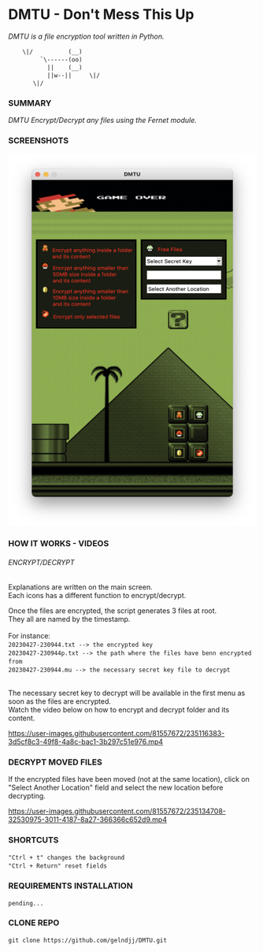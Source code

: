 # DMTU - Don't  Mess This Up
_DMTU is a file encryption tool written in Python._

```
	\|/          (__)    
	     `\------(oo)
	       ||    (__)
	       ||w--||     \|/
	   \|/

```
### SUMMARY
*_DMTU Encrypt/Decrypt any files using the Fernet module._*
### SCREENSHOTS

![Screenshot](https://github.com/gelndjj/DMTU/blob/main/screenshots/main_600x900.png)

### HOW IT WORKS - VIDEOS
######  ENCRYPT/DECRYPT

Explanations are written on the main screen.<br>
Each icons has a different function to encrypt/decrypt.

Once the files are encrypted, the script generates 3 files at root.<br>
They all are named by the timestamp.<br><br>
For instance:<br>
```20230427-230944.txt --> the encrypted key```<br>
```20230427-230944p.txt --> the path where the files have benn encrypted from ```<br>
```20230427-230944.mu --> the necessary secret key file to decrypt```<br><br>

The necessary secret key to decrypt will be available in the first menu as soon as the files are encrypted.<br>
Watch the video below on how to encrypt and decrypt folder and its content.<br>

https://user-images.githubusercontent.com/81557672/235116383-3d5cf8c3-49f8-4a8c-bac1-3b297c51e976.mp4 

### DECRYPT MOVED FILES

If the encrypted files have been moved (not at the same location), click on "Select Another Location" field and select the new location before decrypting.<br>

https://user-images.githubusercontent.com/81557672/235134708-32530975-3011-4187-8a27-366366c652d9.mp4

### SHORTCUTS

```"Ctrl + t" changes the background ```<br>
```"Ctrl + Return" reset fields```

### REQUIREMENTS INSTALLATION
```
pending...
```
### CLONE REPO
```
git clone https://github.com/gelndjj/DMTU.git
```
